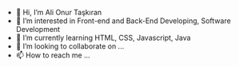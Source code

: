 - 👋 Hi, I’m Ali Onur Taşkıran
- 👀 I’m interested in Front-end and Back-End Developing, Software Development
- 🌱 I’m currently learning HTML, CSS, Javascript, Java
- 💞️ I’m looking to collaborate on ...
- 📫 How to reach me ...

<!---
Ali-Onur-Taskiran/Ali-Onur-Taskiran is a ✨ special ✨ repository because its `README.md` (this file) appears on your GitHub profile.
You can click the Preview link to take a look at your changes.
--->
